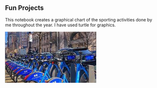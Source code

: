 ## Fun Projects

This notebook creates a graphical chart of the sporting activities done by me throughout the year. 
I have used turtle for graphics.

<img src="https://github.com/sharmasapna/BlueBike_Traffic_Forecasting/blob/main/data/bluebikepic.jpeg">
